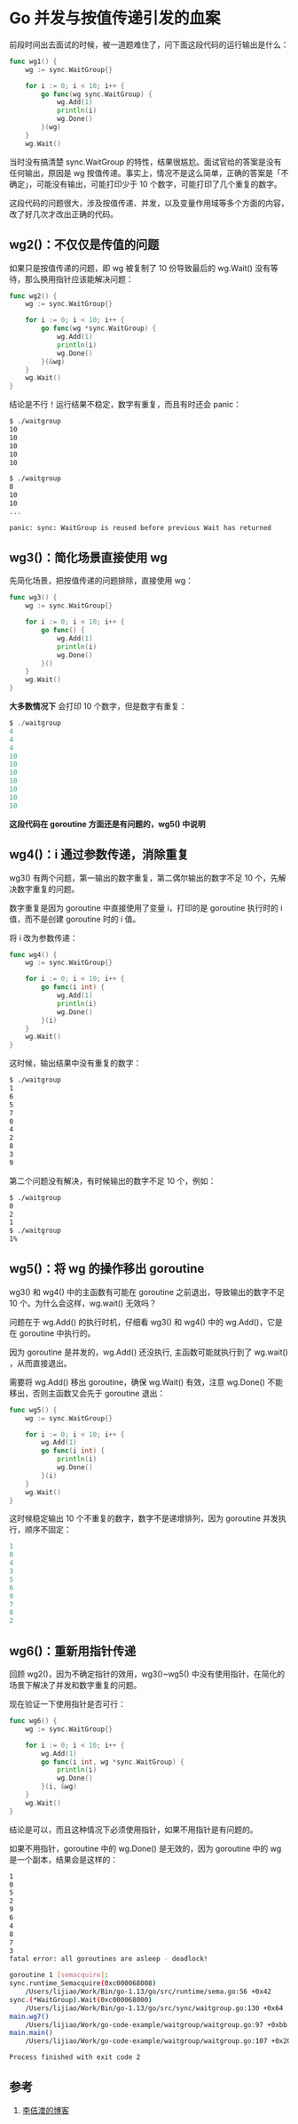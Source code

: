 <!-- toc -->
# Go 并发与按值传递引发的血案

前段时间出去面试的时候，被一道题难住了，问下面这段代码的运行输出是什么：

```go
func wg1() {
    wg := sync.WaitGroup{}

    for i := 0; i < 10; i++ {
        go func(wg sync.WaitGroup) {
            wg.Add(1)
            println(i)
            wg.Done()
        }(wg)
    }
    wg.Wait()
```

当时没有搞清楚 sync.WaitGroup 的特性，结果很尴尬。面试官给的答案是没有任何输出，原因是 wg 按值传递。事实上，情况不是这么简单，正确的答案是「不确定」，可能没有输出，可能打印少于 10 个数字，可能打印了几个重复的数字。

这段代码的问题很大，涉及按值传递、并发，以及变量作用域等多个方面的内容，改了好几次才改出正确的代码。

## wg2()：不仅仅是传值的问题

如果只是按值传递的问题，即 wg 被复制了 10 份导致最后的 wg.Wait() 没有等待，那么换用指针应该能解决问题：

```go
func wg2() {
    wg := sync.WaitGroup{}

    for i := 0; i < 10; i++ {
        go func(wg *sync.WaitGroup) {
            wg.Add(1)
            println(i)
            wg.Done()
        }(&wg)
    }
    wg.Wait()
}
```

结论是不行！运行结果不稳定，数字有重复，而且有时还会 panic：

```sh
$ ./waitgroup
10
10
10
10
10

$ ./waitgroup
8
10
10
...

panic: sync: WaitGroup is reused before previous Wait has returned
```

## wg3()：简化场景直接使用 wg

先简化场景，把按值传递的问题排除，直接使用 wg：

```go
func wg3() {
    wg := sync.WaitGroup{}

    for i := 0; i < 10; i++ {
        go func() {
            wg.Add(1)
            println(i)
            wg.Done()
        }()
    }
    wg.Wait()
}
```

**大多数情况下** 会打印 10 个数字，但是数字有重复：

```go
$ ./waitgroup
4
4
4
10
10
10
10
10
10
10
```

**这段代码在 goroutine 方面还是有问题的，wg5() 中说明**

## wg4()：i 通过参数传递，消除重复

wg3() 有两个问题，第一输出的数字重复，第二偶尔输出的数字不足 10 个，先解决数字重复的问题。

数字重复是因为 goroutine 中直接使用了变量 i，打印的是 goroutine 执行时的 i 值，而不是创建 goroutine 时的 i 值。

将 i 改为参数传递：

```go
func wg4() {
    wg := sync.WaitGroup{}

    for i := 0; i < 10; i++ {
        go func(i int) {
            wg.Add(1)
            println(i)
            wg.Done()
        }(i)
    }
    wg.Wait()
}
```

这时候，输出结果中没有重复的数字：

```sh
$ ./waitgroup
1
6
5
7
0
4
2
8
3
9
```

第二个问题没有解决，有时候输出的数字不足 10 个，例如：

```sh
$ ./waitgroup
0
2
1
$ ./waitgroup
1%
```

## wg5()：将 wg 的操作移出 goroutine

wg3() 和 wg4() 中的主函数有可能在 goroutine 之前退出，导致输出的数字不足 10 个。为什么会这样，wg.wait() 无效吗？

问题在于 wg.Add() 的执行时机，仔细看 wg3() 和 wg4() 中的 wg.Add()，它是在 goroutine 中执行的。

因为 goroutine 是并发的，wg.Add() 还没执行, 主函数可能就执行到了 wg.wait() ，从而直接退出。

需要将 wg.Add() 移出 goroutine，确保 wg.Wait() 有效，注意 wg.Done() 不能移出，否则主函数又会先于 goroutine 退出：

```go
func wg5() {
    wg := sync.WaitGroup{}

    for i := 0; i < 10; i++ {
        wg.Add(1)
        go func(i int) {
            println(i)
            wg.Done()
        }(i)
    }
    wg.Wait()
}
```

这时候稳定输出 10 个不重复的数字，数字不是递增排列，因为 goroutine 并发执行，顺序不固定：

```go
1
0
4
3
5
6
9
7
8
2
```

## wg6()：重新用指针传递

回顾 wg2()，因为不确定指针的效用，wg3()~wg5() 中没有使用指针，在简化的场景下解决了并发和数字重复的问题。

现在验证一下使用指针是否可行：

```go
func wg6() {
    wg := sync.WaitGroup{}

    for i := 0; i < 10; i++ {
        wg.Add(1)
        go func(i int, wg *sync.WaitGroup) {
            println(i)
            wg.Done()
        }(i, &wg)
    }
    wg.Wait()
}
```

结论是可以，而且这种情况下必须使用指针，如果不用指针是有问题的。

如果不用指针，goroutine 中的 wg.Done() 是无效的，因为 goroutine 中的 wg 是一个副本，结果会是这样的：

```sh
1
0
5
2
9
6
4
8
7
3
fatal error: all goroutines are asleep - deadlock!

goroutine 1 [semacquire]:
sync.runtime_Semacquire(0xc000068008)
	/Users/lijiao/Work/Bin/go-1.13/go/src/runtime/sema.go:56 +0x42
sync.(*WaitGroup).Wait(0xc000068000)
	/Users/lijiao/Work/Bin/go-1.13/go/src/sync/waitgroup.go:130 +0x64
main.wg7()
	/Users/lijiao/Work/go-code-example/waitgroup/waitgroup.go:97 +0xbb
main.main()
	/Users/lijiao/Work/go-code-example/waitgroup/waitgroup.go:107 +0x20

Process finished with exit code 2
```

## 参考

1. [李佶澳的博客][1]

[1]: https://www.lijiaocn.com "李佶澳的博客"
